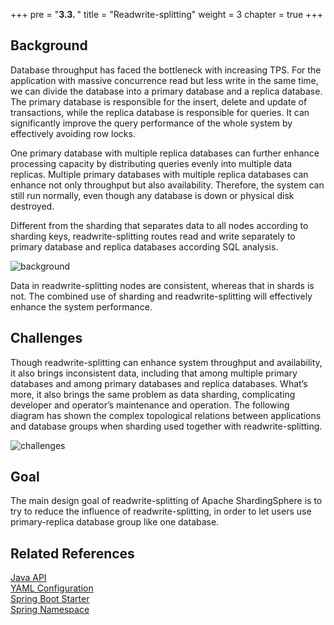 +++
pre = "<b>3.3. </b>"
title = "Readwrite-splitting"
weight = 3
chapter = true
+++

## Background

Database throughput has faced the bottleneck with increasing TPS. For the application with massive concurrence read but less write in the same time, we can divide the database into a primary database and a replica database. The primary database is responsible for the insert, delete and update of transactions, while the replica database is responsible for queries. It can significantly improve the query performance of the whole system by effectively avoiding row locks.

One primary database with multiple replica databases can further enhance processing capacity by distributing queries evenly into multiple data replicas. Multiple primary databases with multiple replica databases can enhance not only throughput but also availability. Therefore, the system can still run normally, even though any database is down or physical disk destroyed.

Different from the sharding that separates data to all nodes according to sharding keys, readwrite-splitting routes read and write separately to primary database and replica databases according SQL analysis.

![background](https://shardingsphere.apache.org/document/current/img/readwrite-splitting/background.png)

Data in readwrite-splitting nodes are consistent, whereas that in shards is not. The combined use of sharding and readwrite-splitting will effectively enhance the system performance.

## Challenges

Though readwrite-splitting can enhance system throughput and availability, it also brings inconsistent data, including that among multiple primary databases and among primary databases and replica databases. What’s more, it also brings the same problem as data sharding, complicating developer and operator’s maintenance and operation. The following diagram has shown the complex topological relations between applications and database groups when sharding used together with readwrite-splitting.

![challenges](https://shardingsphere.apache.org/document/current/img/readwrite-splitting/challenges.png)

## Goal

The main design goal of readwrite-splitting of Apache ShardingSphere is to try to reduce the influence of readwrite-splitting, in order to let users use primary-replica database group like one database.

## Related References

[Java API](/en/user-manual/shardingsphere-jdbc/java-api/rules/readwrite-splitting)\
[YAML Configuration](/en/user-manual/shardingsphere-jdbc/yaml-config/rules/readwrite-splitting)\
[Spring Boot Starter](/en/user-manual/shardingsphere-jdbc/spring-boot-starter/rules/readwrite-splitting)\
[Spring Namespace](/en/user-manual/shardingsphere-jdbc/spring-namespace/rules/readwrite-splitting)
